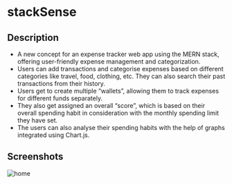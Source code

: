 # stackSense

## Description
+ A new concept for an expense tracker web app using the MERN stack, offering user-friendly expense management and
categorization.
+  Users can add transactions and categorise expenses based on different categories like travel, food, clothing, etc. They
can also search their past transactions from their history.
+  Users get to create multiple “wallets”, allowing them to track expenses for different funds separately. 
+ They also get
assigned an overall “score”, which is based on their overall spending habit in consideration with the monthly spending
limit they have set. 
+ The users can also analyse their spending habits with the help of graphs integrated using Chart.js.

## Screenshots
![home](https://github.com/mihirbhatkar/stackSense/blob/main/screenshots/home.png)

